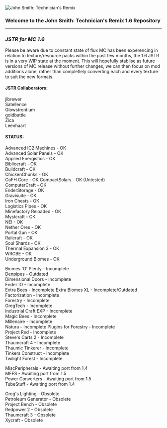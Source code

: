 ![John Smith: Technician's Remix](http://i.imgur.com/Fyl6xYX.png)  

### Welcome to the John Smith: Technician's Remix 1.6 Repository ###
------------------------------------------------------------------

### ***JSTR for MC 1.6*** ###

Please be aware due to constant state of flux MC has been experencing in relation to texture/resource packs within the past few months, the 1.6 JSTR is in a very WIP state at the moment.  This will hopefully stablise as future versions of MC release without further changes, we can then focus on mod additions alone, rather than completlely converting each and every texture to suit the new formats.


#### JSTR Collaborators: ####

jlbrewer  
Satellence  
Glowstrontium  
goldbattle  
Zica  
Leenhaart  



#### **STATUS:** ####

Advanced IC2 Machines - OK  
Advanced Solar Panels - OK  
Applied Energistics - OK  
Bibliocraft - OK  
Buildcraft - OK  
ChickenChunks - OK  
CoFH Core - OK
CompactSolars - OK (Untested)  
ComputerCraft - OK  
EnderStorage - OK  
Gravisuite - OK  
Iron Chests - OK  
Logistics Pipes - OK  
Minefactory Reloaded - OK  
Mystcraft - OK  
NEI - OK  
Nether Ores - OK  
Portal Gun - OK  
Railcraft - OK  
Soul Shards - OK  
Thermal Expansion 3 - OK  
WRCBE - OK  
Underground Biomes - OK  

Biomes 'O' Plenty - Incomplete  
Denpipes - Outdated  
Dimensional Doors - Incomplete  
Ender IO - Incomplete  
Extra Bees - Incomplete
Extra Biomes XL - Incomplete/Outdated  
Factorization - Incomplete  
Forestry - Incomplete  
GregTech - Incomplete  
Industrial Craft EXP - Incomplete  
Magic Bees - Incomplete  
Millenaire - Incomplete  
Natura - Incomplete
Plugins for Forestry - Incomplete  
Project Red - Incomplete  
Steve's Carts 2 - Incomplete  
Thaumcraft 4 - Incomplete  
Thaumic Tinkerer - Incomplete  
Tinkers Construct - Incomplete  
Twilight Forest - Incomplete  

MiscPeripherals - Awaiting port from 1.4  
MFFS - Awaiting port from 1.5  
Power Converters - Awaiting port from 1.5  
TubeStuff - Awaiting port from 1.4  

Greg's Lighting - Obsolete  
Petroleum Generator - Obsolete  
Project Bench - Obsolete  
Redpower 2 - Obsolete  
Thaumcraft 3 - Obsolete  
Xycraft - Obsolete  
